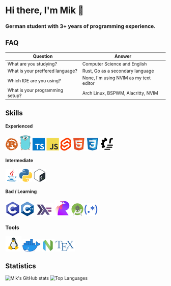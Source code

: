 # Hi there, I'm Mik 👋
### German student with 3+ years of programming experience.

## FAQ
| Question                         | Answer                                   |
|----------------------------------|------------------------------------------|
| What are you studying?           | Computer Science and English             |
| What is your preffered language? | Rust, Go as a secondary language         |
| Which IDE are you using?         | None, I'm using NVIM as my text editor   |
| What is your programming setup?  | Arch Linux, BSPWM, Alacritty, NVIM       |


## Skills

#### Experienced

<p>
    <img alt="Rust" title="Rust" src="icons/rust.svg" height="40">
    <img alt="Go" title="Go" src="icons/gopher.png" height="50">
    <img alt="TypeScript" title="TypeScript" src="icons/typescript.svg" height="40">
    <img alt="JavaScript" title="JavaScript" src="icons/javascript.svg" height="40">
     <img alt="Svelte" title="Svelte" src="icons/svelte.webp" height="40">
    <img alt="HTML" title="HTML" src="icons/html.svg" height="40">
     <img alt="CSS" title="CSS" src="icons/css.svg" height="40">
     <img alt="rush" title="rush" src="icons/rush.svg" height="43">
</p>

#### Intermediate

<p>
    <img alt="Java" title="Java" src="icons/java.svg" height="40">
    <img alt="Python" title="Python" src="icons/python.svg" height="40">
    <img alt="Bash" title="Bash" src="icons/bash.svg" height="40">
</p>

#### Bad / Learning

<p>
<img alt="C" title="C" src="icons/c.png" height="45">
<img alt="C++" title="C++" src="icons/cpp.png" height="45">
<img alt="Haskell" title="Haskell" src="icons/haskell.png" height="40">
<img alt="Roost" title="Roost" src="icons/roost.png" height="50">
<img alt="Android Studio" title="Android Studio" src="icons/android-studio.svg" height="40">
<img alt="Regular Expressions" title="Regular Expressions" src="icons/regex.svg" height="40">
</p>

### Tools

<p>
    <img alt="Linux" title="Linux" src="icons/linux.png" height="50">
    <img alt="Docker" title="Docker" src="icons/docker.png" height="40">
    <img alt="NVIM" title="NVIM" src="icons/nvim.webp" height="40">
    <img alt="TeX" title="TeX" src="icons/tex.svg" height="35">
</p>

<!-- Beside of programming I really enjoy working with

- Linux (_softare_)
- Servers (_hardware_)
- Networking (_hardware_) (_software_)
- Building Computers (_hardware_) -->

<!-- ### My (Server & Networking) Rack -->
<!-- <div> -->
<!-- <h4>2022</h4> -->
<!-- <img alt="2022" title="2022" src="rack2.jpg" height="350"> -->
<!-- </div> -->

## Statistics

![Mik's GitHub stats](https://github-readme-stats.vercel.app/api?username=MikMuellerDev&show_icons=true&theme=dracula&include_all_commits=true)
![Top Languages](https://github-readme-stats.vercel.app/api/top-langs/?username=MikMuellerDev&theme=dracula&langs_count=20&layout=compact)
<!-- ![Activity Graph 2](https://github-profile-summary-cards.vercel.app/api/cards/profile-details?username=MikMuellerDev&theme=github_dark) -->
<!-- ![Activity Graph](https://activity-graph.herokuapp.com/graph?username=MikMuellerDev&bg_color=0D1117&color=34BF5C&line=34BF5C&point=FFFFFF&hide_border=true&) -->

<!-- ![Trophies](https://github-profile-trophy.vercel.app/?username=MikMuellerDev&theme=dracula&margin-w=5&margin-h=5&column=3&row=6) -->
